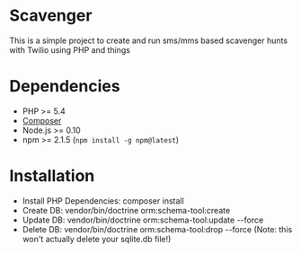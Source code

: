 Scavenger
========

This is a simple project to create and run sms/mms based scavenger hunts with Twilio using PHP and things

# Dependencies

* PHP >= 5.4
* [Composer](https://getcomposer.org/)
* Node.js >= 0.10
* npm >= 2.1.5 (`npm install -g npm@latest`)

# Installation

* Install PHP Dependencies: composer install
* Create DB: vendor/bin/doctrine orm:schema-tool:create
* Update DB: vendor/bin/doctrine orm:schema-tool:update --force
* Delete DB: vendor/bin/doctrine orm:schema-tool:drop --force (Note: this won't actually delete your sqlite.db file!)
